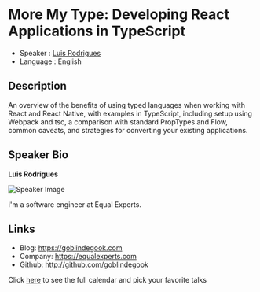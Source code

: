 More My Type: Developing React Applications in TypeScript
=========================================================

* Speaker   : [Luis Rodrigues](https://pixels.camp/goblindegook)
* Language  : English

Description
-----------

An overview of the benefits of using typed languages when working with React and React Native, with examples in TypeScript, including setup using Webpack and tsc, a comparison with standard PropTypes and Flow, common caveats, and strategies for converting your existing applications. 

Speaker Bio
-----------

**Luis Rodrigues**

![Speaker Image](https://raw.githubusercontent.com/PixelsCamp/talks/master/img/luis_rodrigues.jpg)

I'm a software engineer at Equal Experts.

Links
-----

* Blog: https://goblindegook.com
* Company: https://equalexperts.com
* Github: http://github.com/goblindegook

Click [here][1] to see the full calendar and pick your favorite talks

[1]: https://pixels.camp/schedule/
